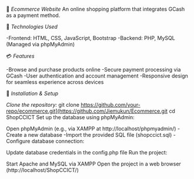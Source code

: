 🛒 *Ecommerce Website*
An online shopping platform that integrates GCash as a payment method.

🚀 *Technologies Used*

-Frontend: HTML, CSS, JavaScript, Bootstrap
-Backend: PHP, MySQL (Managed via phpMyAdmin)

💳 *Features*

-Browse and purchase products online
-Secure payment processing via GCash
-User authentication and account management
-Responsive design for seamless experience across devices

📌 *Installation & Setup*

*Clone the repository:*
git clone https://github.com/your-repo/ecommerce.git](https://github.com/Jiemukun/Ecommerce.git
cd ShopCCICT
Set up the database using phpMyAdmin:

Open phpMyAdmin (e.g., via XAMPP at http://localhost/phpmyadmin/)
-Create a new database
-Import the provided SQL file (shopccict.sql)
-Configure database connection:

Update database credentials in the config.php file
Run the project:

Start Apache and MySQL via XAMPP
Open the project in a web browser (http://localhost/ShopCCICT/)

